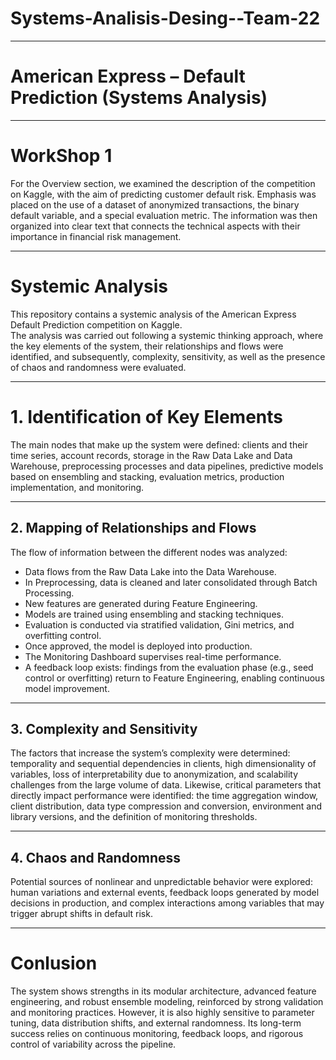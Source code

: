 # Systems-Analisis-Desing--Team-22

---

# American Express – Default Prediction (Systems Analysis)

---

# WorkShop 1
For the Overview section, we examined the description of the competition on Kaggle, with the aim of predicting customer default risk. Emphasis was placed on the use of a dataset of anonymized transactions, the binary default variable, and a special evaluation metric. The information was then organized into clear text that connects the technical aspects with their importance in financial risk management.

---

# Systemic Analysis

This repository contains a systemic analysis of the American Express Default Prediction competition on Kaggle.  
The analysis was carried out following a systemic thinking approach, where the key elements of the system, their relationships and flows were identified, and subsequently, complexity, sensitivity, as well as the presence of chaos and randomness were evaluated.

---

# 1. Identification of Key Elements

The main nodes that make up the system were defined: clients and their time series, account records, storage in the Raw Data Lake and Data Warehouse, preprocessing processes and data pipelines, predictive models based on ensembling and stacking, evaluation metrics, production implementation, and monitoring.

---

## 2. Mapping of Relationships and Flows

The flow of information between the different nodes was analyzed:
- Data flows from the Raw Data Lake into the Data Warehouse.
- In Preprocessing, data is cleaned and later consolidated through Batch Processing.
- New features are generated during Feature Engineering.
- Models are trained using ensembling and stacking techniques.
- Evaluation is conducted via stratified validation, Gini metrics, and overfitting control.
- Once approved, the model is deployed into production.
- The Monitoring Dashboard supervises real-time performance.
- A feedback loop exists: findings from the evaluation phase (e.g., seed control or overfitting) return to Feature Engineering, enabling continuous model improvement.

---

## 3. Complexity and Sensitivity

The factors that increase the system’s complexity were determined: temporality and sequential dependencies in clients, high dimensionality of variables, loss of interpretability due to anonymization, and scalability challenges from the large volume of data. Likewise, critical parameters that directly impact performance were identified: the time aggregation window, client distribution, data type compression and conversion, environment and library versions, and the definition of monitoring thresholds.

---

## 4. Chaos and Randomness

Potential sources of nonlinear and unpredictable behavior were explored: human variations and external events, feedback loops generated by model decisions in production, and complex interactions among variables that may trigger abrupt shifts in default risk.

---

# Conlusion

The system shows strengths in its modular architecture, advanced feature engineering, and robust ensemble modeling, reinforced by strong validation and monitoring practices. However, it is also highly sensitive to parameter tuning, data distribution shifts, and external randomness. Its long-term success relies on continuous monitoring, feedback loops, and rigorous control of variability across the pipeline.








